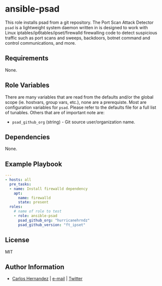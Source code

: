 ansible-psad
=========

This role installs psad from a git repository. The Port Scan Attack Detector
`psad` is a lightweight system daemon written in is designed to work with Linux
iptables/ip6tables/ipset/firewalld firewalling code to detect suspicious
traffic such as port scans and sweeps, backdoors, botnet command and control
communications, and more.

Requirements
------------

None.

Role Variables
--------------

There are many variables that are read from the defaults and/or the global
scope (ie.  hostvars, group vars, etc.), none are a prerequiste. Most are
configuration variables for `psad`. Please refer to the defaults file for
a full list of tunables. Others that are of important note are:

* `psad_github_org` (string) - Git source user/organization name.

Dependencies
------------

None.

Example Playbook
----------------

```yaml
---
- hosts: all
  pre_tasks:
  - name: Install firewalld dependency
    apt:
      name: firewalld
      state: present
  roles:
    # name of role to test
    - role: ansible-psad
      psad_github_org: "hurricanehrndz"
      psad_github_version: "ft_ipset"
```

License
-------

MIT

Author Information
------------------

* [Carlos Hernandez](https://github.com/hurricanehrndz) | [e-mail](mailto:carlos@techbyte.ca) | [Twitter](https://twitter.com/hurricanehrndz)
